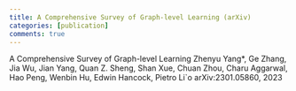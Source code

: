 ```yaml
---
title: A Comprehensive Survey of Graph-level Learning (arXiv) 
categories: [publication]
comments: true
---
```


A Comprehensive Survey of Graph-level Learning
Zhenyu Yang*, Ge Zhang, Jia Wu, Jian Yang, Quan Z. Sheng, Shan Xue, Chuan Zhou, Charu Aggarwal, Hao Peng, Wenbin Hu, Edwin Hancock, Pietro Li`o
arXiv:2301.05860, 2023